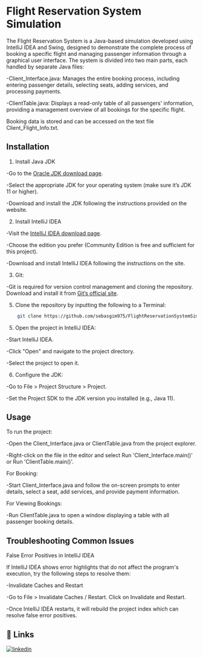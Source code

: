 
# Flight Reservation System Simulation

The Flight Reservation System is a Java-based simulation developed using IntelliJ IDEA and Swing, designed to demonstrate the complete process of booking a specific flight and managing passenger information through a graphical user interface. The system is divided into two main parts, each handled by separate Java files:

-Client_Interface.java: Manages the entire booking process, including entering passenger details, selecting seats, adding services, and processing payments.

-ClientTable.java: Displays a read-only table of all passengers' information, providing a management overview of all bookings for the specific flight.

Booking data is stored and can be accessed on the text file Client_Flight_Info.txt.
## Installation

1. Install Java JDK

-Go to the [Oracle JDK download page](https://www.oracle.com/java/technologies/downloads/#jdk22-linux).

-Select the appropriate JDK for your operating system (make sure it’s JDK 11 or higher).

-Download and install the JDK following the instructions provided on the website.

2. Install IntelliJ IDEA

-Visit the [IntelliJ IDEA download page](https://www.jetbrains.com/idea/download/?section=windows).

-Choose the edition you prefer (Community Edition is free and sufficient for this project).

-Download and install IntelliJ IDEA following the instructions on the site.

3. Git:

-Git is required for version control management and cloning the repository. Download and install it from [Git’s official site](https://git-scm.com/downloads).

5. Clone the repository by inputting the following to a Terminal:
```bash
    git clone https://github.com/sebasgim975/FlightReservationSystemSimulation.git
```
5. Open the project in IntelliJ IDEA:

-Start IntelliJ IDEA.

-Click "Open" and navigate to the project directory.

-Select the project to open it.

6. Configure the JDK:

-Go to File > Project Structure > Project.

-Set the Project SDK to the JDK version you installed (e.g., Java 11).

## Usage

To run the project:

-Open the Client_Interface.java or ClientTable.java from the project explorer.

-Right-click on the file in the editor and select Run 'Client_Interface.main()' or Run 'ClientTable.main()'.

For Booking:

-Start Client_Interface.java and follow the on-screen prompts to enter details, select a seat, add services, and provide payment information.

For Viewing Bookings:

-Run ClientTable.java to open a window displaying a table with all passenger booking details.
## Troubleshooting Common Issues

False Error Positives in IntelliJ IDEA

If IntelliJ IDEA shows error highlights that do not affect the program's execution, try the following steps to resolve them:

-Invalidate Caches and Restart

-Go to File > Invalidate Caches / Restart.
Click on Invalidate and Restart.

-Once IntelliJ IDEA restarts, it will rebuild the project index which can resolve false error positives.
## 🔗 Links
[![linkedin](https://img.shields.io/badge/linkedin-0A66C2?style=for-the-badge&logo=linkedin&logoColor=white)](https://www.linkedin.com/in/sebas-gim/)


